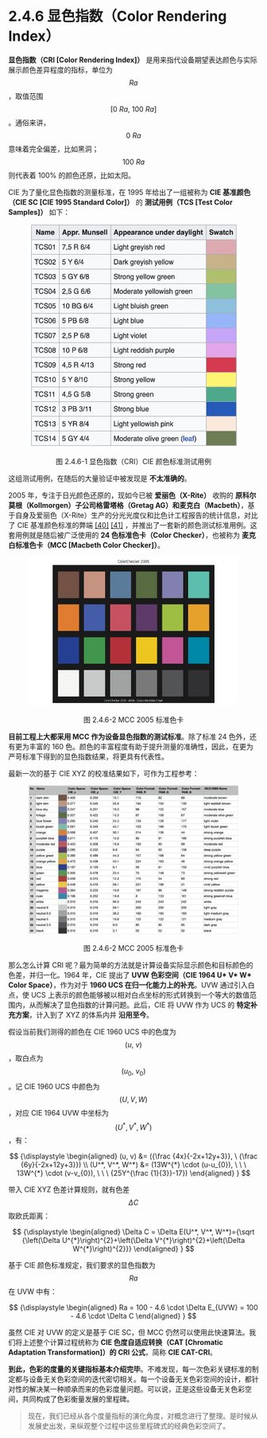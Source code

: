 
# 2.4.6 显色指数（Color Rendering Index）

**显色指数（CRI [Color Rendering Index]）** 是用来指代设备期望表达颜色与实际展示颜色差异程度的指标，单位为 $$Ra$$ ，取值范围 $$[0 \ Ra, \ 100 \ Ra]$$ 。通俗来讲， $$0 \ Ra$$ 意味着完全偏差，比如黑洞； $$100 \ Ra$$ 则代表着 100% 的颜色还原，比如太阳。

CIE 为了量化显色指数的测量标准，在 1995 年给出了一组被称为 **CIE 基准颜色（CIE SC [CIE 1995 Standard Color]）** 的 **测试用例（TCS [Test Color Samples]）** 如下：

<center>
<figure>
   <img width = "450" height = "450"
      src="../../Pictures/CIE_Test_color_samples.png" alt="">
   <figcaption>
      <p>图 2.4.6-1 显色指数（CRI）CIE 颜色标准测试用例</p>
   </figcaption>
</figure>
</center>

这组测试用例，在随后的大量验证中被发现是 **不太准确的**。

2005 年，专注于日光颜色还原的，现如今已被 **爱丽色（X-Rite）** 收购的 **原科尔莫根（Kollmorgen）子公司格雷塔格（Gretag AG）和麦克白（Macbeth）**，基于自身及爱丽色（X-Rite）生产的分光光度仪和比色计工程报告的统计信息，对比了 CIE 基准颜色标准的弊端 [\[40\]][ref] [\[41\]][ref] ，并推出了一套新的颜色测试标准用例。这套用例就是随后被广泛使用的 **24 色标准色卡（Color Checker）**，也被称为 **麦克白标准色卡（MCC [Macbeth Color Checker]）**。

<center>
<figure>
   <img width = "600" height = "300"
      src="../../Pictures/MCC%202005.png" alt="">
   <figcaption>
      <p>图 2.4.6-2 MCC 2005 标准色卡</p>
   </figcaption>
</figure>
</center>

**目前工程上大都采用 MCC 作为设备显色指数的测试标准**。除了标准 24 色外，还有更为丰富的 160 色。颜色的丰富程度有助于提升测量的准确性，因此，在更为严苛标准下得到的显色指数结果，将更具有代表性。

最新一次的基于 CIE XYZ 的校准结果如下，可作为工程参考：

<center>
<figure>
   <img width = "550" height = "300"
      src="../../Pictures/MCC%202005%20table.png" alt="">
   <figcaption>
      <p>图 2.4.6-2 MCC 2005 标准色卡</p>
   </figcaption>
</figure>
</center>

那么怎么计算 CRI 呢？最为简单的方法就是计算设备实际显示颜色和目标颜色的色差，并归一化。1964 年，CIE 提出了 **UVW 色彩空间（CIE 1964 U\* V\* W\* Color Space）**，作为对于 **1960 UCS 在归一化能力上的补充**。UVW 通过引入白点，使 UCS 上表示的颜色能够被以相对白点坐标的形式转换到一个等大的数值范围内，从而解决了显色指数的计算问题。此后，CIE 将 UVW 作为 UCS 的 **特定补充方案**，计入到了 XYZ 的体系内并 **沿用至今**。

假设当前我们测得的颜色在 CIE 1960 UCS 中的色度为 $$(u,\ v)$$ ，取白点为 $$(u_0,\ v_0)$$ 。记 CIE 1960 UCS 中颜色为 $$(U, V, W)$$ ，对应 CIE 1964 UVW 中坐标为 $$(U^*, V^*, W^*)$$ ，有：

$$
{\displaystyle 
 \begin{aligned}
   (u, v) &= ({\frac  {4x}{-2x+12y+3}}, \ {\frac  {6y}{-2x+12y+3}}) \\
   (U^*, V^*, W^*) &= (13W^{*} \cdot (u-u_{0}), \ \ \ 13W^{*} \cdot (v-v_{0}), \ \ \ {25Y^{\frac {1}{3}}-17}) 
 \end{aligned}
}
$$

带入 CIE XYZ 色差计算规则，就有色差 $$\Delta C$$ 取欧氏距离：

$$
{\displaystyle 
 \begin{aligned}
   \Delta C = \Delta E(U^*, V^*, W^*)={\sqrt {\left(\Delta U^{*}\right)^{2}+\left(\Delta V^{*}\right)^{2}+\left(\Delta W^{*}\right)^{2}}}
 \end{aligned}
}
$$

基于 CIE 颜色标准规定，我们要求的显色指数为 $$Ra$$ 在 UVW 中有：

$$
{\displaystyle 
 \begin{aligned}
   Ra = 100 - 4.6 \cdot \Delta E_{UVW} = 100 - 4.6 \cdot \Delta C
 \end{aligned}
}
$$

虽然 CIE 对 UVW 的定义是基于 CIE SC，但 MCC 仍然可以使用此快速算法。我们将上述整个计算过程统称为 **CIE 色度自适应转换（CAT [Chromatic Adaptation Transformation]）的 CRI 公式**，简称 **CIE CAT-CRI**。

**到此，色彩的度量的关键指标基本介绍完毕**。不难发现，每一次色彩关键标准的制定都与设备无关色彩空间的迭代密切相关。每一个设备无关色彩空间的设计，都针对性的解决某一种顺承而来的色彩度量问题。可以说，正是这些设备无关色彩空间，共同构成了色彩衡量发展的里程碑。

>现在，我们已经从各个度量指标的演化角度，对概念进行了整理。是时候从发展史出发，来纵观整个过程中这些里程碑式的经典色彩空间了。


[ref]: References_2.md